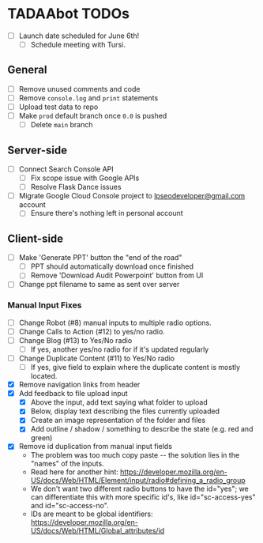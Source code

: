 # TADAAbot TODOs

* [ ] Launch date scheduled for June 6th!
	* [ ] Schedule meeting with Tursi.

## General
* [ ] Remove unused comments and code
* [ ] Remove `console.log` and `print` statements
* [ ] Upload test data to repo
* [ ] Make `prod` default branch once `0.0` is pushed
	* [ ] Delete `main` branch

## Server-side
* [ ] Connect Search Console API
	* [ ] Fix scope issue with Google APIs
	* [ ] Resolve Flask Dance issues
* [ ] Migrate Google Cloud Console project to lpseodeveloper@gmail.com account
	* [ ] Ensure there's nothing left in personal account

## Client-side
* [ ] Make 'Generate PPT' button the "end of the road"
	* [ ] PPT should automatically download once finished
	* [ ] Remove 'Download Audit Powerpoint' button from UI
* [ ] Change ppt filename to same as sent over server

### Manual Input Fixes

* [ ] Change Robot (#8) manual inputs to multiple radio options.
* [ ] Change Calls to Action (#12) to yes/no radio.
* [ ] Change Blog (#13) to Yes/No radio
	* [ ] If yes, another yes/no radio for if it's updated regularly
* [ ] Change Duplicate Content (#11) to Yes/No radio
	* [ ] If yes, give field to explain where the duplicate content is mostly located.

* [x] Remove navigation links from header
* [x] Add feedback to file upload input
	* [x] Above the input, add text saying what folder to upload
	* [x] Below, display text describing the files currently uploaded
	* [x] Create an image representation of the folder and files
	* [x] Add outline / shadow / something to describe the state (e.g. red and green)
* [x] Remove id duplication from manual input fields
	* The problem was too much copy paste -- the solution lies in the "names" of the inputs.
	* Read here for another hint: https://developer.mozilla.org/en-US/docs/Web/HTML/Element/input/radio#defining_a_radio_group
	* We don't want two different radio buttons to have the id="yes"; we can differentiate this with more specific id's, like id="sc-access-yes" and id="sc-access-no".
	* IDs are meant to be global identifiers: https://developer.mozilla.org/en-US/docs/Web/HTML/Global_attributes/id

